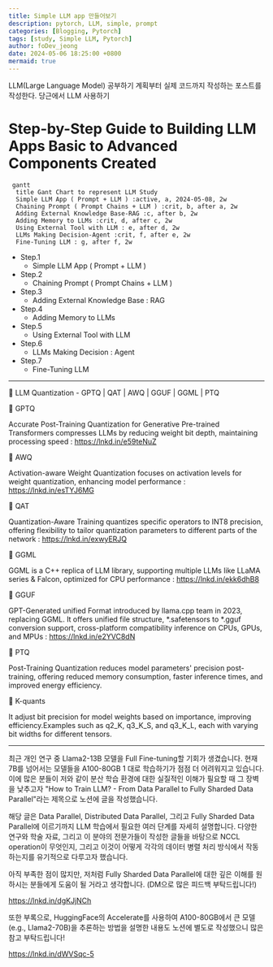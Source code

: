 ```yaml
---
title: Simple LLM app 만들어보기
description: pytorch, LLM, simple, prompt
categories: [Blogging, Pytorch]
tags: [study, Simple LLM, Pytorch]
author: foDev_jeong
date: 2024-05-06 18:25:00 +0800
mermaid: true
---
```


LLM(Large Language Model) 공부하기 계획부터 실제 코드까지 작성하는 포스트를 작성한다. 당근에서 LLM 사용하기 


# Step-by-Step Guide to Building LLM Apps Basic to Advanced Components Created

```mermaid
 gantt
  title Gant Chart to represent LLM Study
  Simple LLM App ( Prompt + LLM ) :active, a, 2024-05-08, 2w
  Chaining Prompt ( Prompt Chains + LLM ) :crit, b, after a, 2w
  Adding External Knowledge Base-RAG :c, after b, 2w
  Adding Memory to LLMs :crit, d, after c, 2w
  Using External Tool with LLM : e, after d, 2w
  LLMs Making Decision-Agent :crit, f, after e, 2w
  Fine-Tuning LLM : g, after f, 2w
```


- Step.1
  - Simple LLM App ( Prompt + LLM )
- Step.2
  - Chaining Prompt ( Prompt Chains + LLM )
- Step.3
  - Adding External Knowledge Base : RAG
- Step.4
  - Adding Memory to LLMs
- Step.5
  - Using External Tool with LLM
- Step.6
  - LLMs Making Decision : Agent
- Step.7
  - Fine-Tuning LLM


* * *

🧐 LLM Quantization - GPTQ | QAT | AWQ | GGUF | GGML | PTQ

🚩 GPTQ

Accurate Post-Training Quantization for Generative Pre-trained Transformers compresses LLMs by reducing weight bit depth, maintaining processing speed : https://lnkd.in/e59teNuZ

🚩 AWQ

Activation-aware Weight Quantization focuses on activation levels for weight quantization, enhancing model performance : https://lnkd.in/esTYJ6MG

🚩 QAT

Quantization-Aware Training quantizes specific operators to INT8 precision, offering flexibility to tailor quantization parameters to different parts of the network : https://lnkd.in/exwyERJQ

🚩 GGML

GGML is a C++ replica of LLM library, supporting multiple LLMs like LLaMA series & Falcon, optimized for CPU performance : https://lnkd.in/ekk6dhB8

🚩 GGUF

GPT-Generated unified Format introduced by llama.cpp team in 2023, replacing GGML. It offers unified file structure, *.safetensors to *.gguf conversion support, cross-platform compatibility inference on CPUs, GPUs, and MPUs : https://lnkd.in/e2YVC8dN

🚩 PTQ

Post-Training Quantization reduces model parameters' precision post-training, offering reduced memory consumption, faster inference times, and improved energy efficiency.

🚩 K-quants 

It adjust bit precision for model weights based on importance, improving efficiency.Examples such as q2_K, q3_K_S, and q3_K_L, each with varying bit widths for different tensors.


* * * 

최근 개인 연구 중 Llama2-13B 모델을 Full Fine-tuning할 기회가 생겼습니다. 현재 7B를 넘어서는 모델들을 A100-80GB 1 대로 학습하기가 점점 더 어려워지고 있습니다. 이에 많은 분들이 저와 같이 분산 학습 환경에 대한 실질적인 이해가 필요할 때 그 장벽을 낮추고자 "How to Train LLM? - From Data Parallel to Fully Sharded Data Parallel"라는 제목으로 노션에 글을 작성했습니다.

해당 글은 Data Parallel, Distributed Data Parallel, 그리고 Fully Sharded Data Parallel에 이르기까지 LLM 학습에서 필요한 여러 단계를 자세히 설명합니다. 다양한 연구와 학술 자료, 그리고 이 분야의 전문가들이 작성한 글들을 바탕으로 NCCL operation이 무엇인지, 그리고 이것이 어떻게 각각의 데이터 병렬 처리 방식에서 작동하는지를 유기적으로 다루고자 했습니다.

아직 부족한 점이 많지만, 저처럼 Fully Sharded Data Parallel에 대한 깊은 이해를 원하시는 분들에게 도움이 될 거라고 생각합니다. (DM으로 많은 피드백 부탁드립니다!)

<https://lnkd.in/dgKJjNCh>

또한 부록으로, HuggingFace의 Accelerate를 사용하여 A100-80GB에서 큰 모델(e.g., Llama2-70B)을 추론하는 방법을 설명한 내용도 노션에 별도로 작성했으니 많은 참고 부탁드립니다!

<https://lnkd.in/dWVSqc-5>